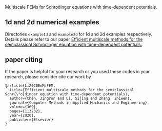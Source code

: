 Multiscale FEMs for Schrodinger equations with time-dependent potentials.

## 1d and 2d numerical examples
Directories `example1d` and `example2d` for 1d and 2d examples respectively. Details please refer to our paper [Efficient multiscale methods for the semiclassical Schrödinger equation with time-dependent potentials.](https://doi.org/10.1016/j.cma.2020.113232) <br>

## paper citing
If the paper is helpful for your research or you used these codes in your research, please consider cite our work by
```
@article{Li2020EnMsFEM,
  title={Efficient multiscale methods for the semiclassical Schr{\"o}dinger equation with time-dependent potentials},
  author={Chen, Jingrun and Li, Sijing and Zhang, Zhiwen},
  journal={Computer Methods in Applied Mechanics and Engineering},
  volume={369},
  pages={113232},
  year={2020},
  publisher={Elsevier}
}
```
